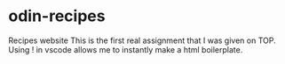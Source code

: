 # odin-recipes
Recipes website
This is the first real assignment that I was given on TOP.
Using ! in vscode allows me to instantly make a html boilerplate.